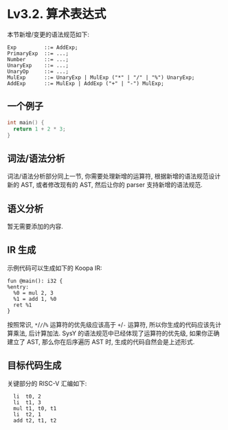 # Lv3.2. 算术表达式

本节新增/变更的语法规范如下:

```ebnf
Exp         ::= AddExp;
PrimaryExp  ::= ...;
Number      ::= ...;
UnaryExp    ::= ...;
UnaryOp     ::= ...;
MulExp      ::= UnaryExp | MulExp ("*" | "/" | "%") UnaryExp;
AddExp      ::= MulExp | AddExp ("+" | "-") MulExp;
```

## 一个例子

```c
int main() {
  return 1 + 2 * 3;
}
```

## 词法/语法分析

词法/语法分析部分同上一节, 你需要处理新增的运算符, 根据新增的语法规范设计新的 AST, 或者修改现有的 AST, 然后让你的 parser 支持新增的语法规范.

## 语义分析

暂无需要添加的内容.

## IR 生成

示例代码可以生成如下的 Koopa IR:

```koopa
fun @main(): i32 {
%entry:
  %0 = mul 2, 3
  %1 = add 1, %0
  ret %1
}
```

按照常识, `*`/`/`/`%` 运算符的优先级应该高于 `+`/`-` 运算符, 所以你生成的代码应该先计算乘法, 后计算加法. SysY 的语法规范中已经体现了运算符的优先级, 如果你正确建立了 AST, 那么你在后序遍历 AST 时, 生成的代码自然会是上述形式.

## 目标代码生成

关键部分的 RISC-V 汇编如下:

```
  li  t0, 2
  li  t1, 3
  mul t1, t0, t1
  li  t2, 1
  add t2, t1, t2
```
